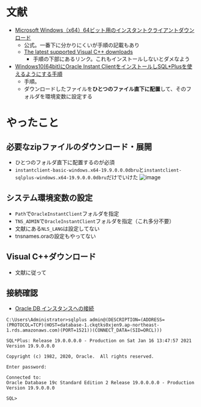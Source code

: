 # 文献
- [Microsoft Windows（x64）64ビット用のインスタントクライアントダウンロード](https://www.oracle.com/database/technologies/instant-client/winx64-64-downloads.html)
  - 公式。一番下に分かりにくいが手順の記載もあり
  - [The latest supported Visual C++ downloads](https://support.microsoft.com/en-us/help/2977003/the-latest-supported-visual-c-downloads)
    - 手順の下部にあるリンク。これもインストールしないとダメなよう
- [Windows10(64bit)にOracle Instant ClientをインストールしSQL*Plusを使えるようにする手順](https://souiunogaii.hatenablog.com/entry/OracleInstantClient-Windows10)
  - 手順。
  - ダウンロードしたファイルを**ひとつのファイル直下に配置**して、そのフォルダを環境変数に設定する

# やったこと
## 必要なzipファイルのダウンロード・展開
- ひとつのフォルダ直下に配置するのが必須
- `instantclient-basic-windows.x64-19.9.0.0.0dbru`と`instantclient-sqlplus-windows.x64-19.9.0.0.0dbru`だけでいけた
![image](https://user-images.githubusercontent.com/60077121/104813693-2700f680-584e-11eb-968c-09e6034d7d9f.png)

## システム環境変数の設定
- `Path`で`OracleInstantClient`フォルダを指定
- `TNS_ADMIN`で`OracleInstantClient`フォルダを指定（これ多分不要）
- 文献にある`NLS_LANG`は設定してない
- tnsnames.oraの設定もやってない

## Visual C++ダウンロード
- 文献に従って


## 接続確認
- [Oracle DB インスタンスへの接続](https://docs.aws.amazon.com/ja_jp/AmazonRDS/latest/UserGuide/USER_ConnectToOracleInstance.html)
```
C:\Users\Administrator>sqlplus admin@(DESCRIPTION=(ADDRESS=(PROTOCOL=TCP)(HOST=database-1.ckqtks0xjen9.ap-northeast-1.rds.amazonaws.com)(PORT=1521))(CONNECT_DATA=(SID=ORCL)))

SQL*Plus: Release 19.0.0.0.0 - Production on Sat Jan 16 13:47:57 2021
Version 19.9.0.0.0

Copyright (c) 1982, 2020, Oracle.  All rights reserved.

Enter password:

Connected to:
Oracle Database 19c Standard Edition 2 Release 19.0.0.0.0 - Production
Version 19.9.0.0.0

SQL>
```
